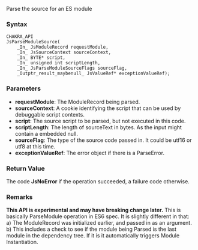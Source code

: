 Parse the source for an ES module
### Syntax 
```
CHAKRA_API
JsParseModuleSource(
    _In_ JsModuleRecord requestModule,
    _In_ JsSourceContext sourceContext,
    _In_ BYTE* script,
    _In_ unsigned int scriptLength,
    _In_ JsParseModuleSourceFlags sourceFlag,
    _Outptr_result_maybenull_ JsValueRef* exceptionValueRef);
```
### Parameters 
* __requestModule__: The ModuleRecord being parsed.
* __sourceContext__: A cookie identifying the script that can be used by debuggable script contexts.
* __script__: The source script to be parsed, but not executed in this code.
* __scriptLength__: The length of sourceText in bytes. As the input might contain a embedded null.
* __sourceFlag__: The type of the source code passed in. It could be utf16 or utf8 at this time.
* __exceptionValueRef__: The error object if there is a ParseError.

### Return Value 
The code **JsNoError** if the operation succeeded, a failure code otherwise.

### Remarks 
**This API is experimental and may have breaking change later.**
This is basically ParseModule operation in ES6 spec. It is slightly different in that:
a) The ModuleRecord was initialized earlier, and passed in as an argument.
b) This includes a check to see if the module being Parsed is the last module in the dependency tree. If it is it automatically triggers Module Instantiation.